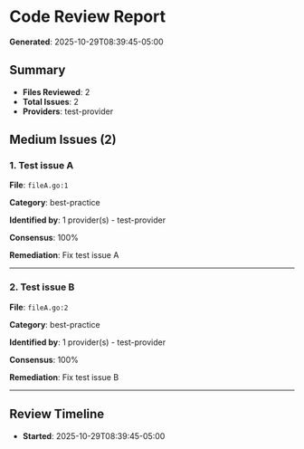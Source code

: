 # Code Review Report

**Generated**: 2025-10-29T08:39:45-05:00

## Summary

- **Files Reviewed**: 2
- **Total Issues**: 2
- **Providers**: test-provider

## Medium Issues (2)

### 1. Test issue A

**File**: `fileA.go:1`

**Category**: best-practice

**Identified by**: 1 provider(s) - test-provider

**Consensus**: 100%

**Remediation**: Fix test issue A

---

### 2. Test issue B

**File**: `fileA.go:2`

**Category**: best-practice

**Identified by**: 1 provider(s) - test-provider

**Consensus**: 100%

**Remediation**: Fix test issue B

---

## Review Timeline

- **Started**: 2025-10-29T08:39:45-05:00
